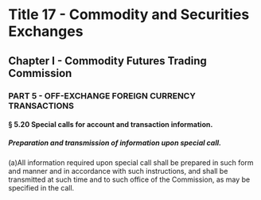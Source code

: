 
# Title 17 - Commodity and Securities Exchanges
## Chapter I - Commodity Futures Trading Commission
### PART 5 - OFF-EXCHANGE FOREIGN CURRENCY TRANSACTIONS
#### § 5.20 Special calls for account and transaction information.
##### Preparation and transmission of information upon special call.

(a)All information required upon special call shall be prepared in such form and manner and in accordance with such instructions, and shall be transmitted at such time and to such office of the Commission, as may be specified in the call.
